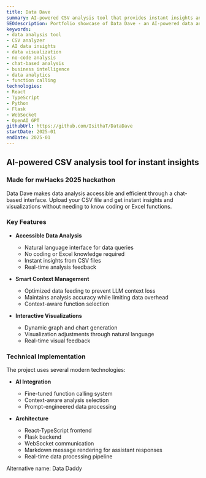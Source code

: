 ```yaml
---
title: Data Dave
summary: AI-powered CSV analysis tool that provides instant insights and visualizations.
SEOdescription: Portfolio showcase of Data Dave - an AI-powered data analysis tool that makes CSV data analysis accessible through natural language processing and interactive visualizations.
keywords:
- data analysis tool
- CSV analyzer
- AI data insights
- data visualization
- no-code analysis
- chat-based analysis
- business intelligence
- data analytics
- function calling
technologies: 
- React
- TypeScript
- Python
- Flask
- WebSocket
- OpenAI GPT
githubUrl: https://github.com/IsithaT/DataDave
startDate: 2025-01
endDate: 2025-01
---
```


## AI-powered CSV analysis tool for instant insights

### Made for nwHacks 2025 hackathon

Data Dave makes data analysis accessible and efficient through a chat-based interface. Upload your CSV file and get instant insights and visualizations without needing to know coding or Excel functions.

### Key Features

- **Accessible Data Analysis**
  - Natural language interface for data queries
  - No coding or Excel knowledge required
  - Instant insights from CSV files
  - Real-time analysis feedback

- **Smart Context Management**
  - Optimized data feeding to prevent LLM context loss
  - Maintains analysis accuracy while limiting data overhead
  - Context-aware function selection

- **Interactive Visualizations**
  - Dynamic graph and chart generation
  - Visualization adjustments through natural language
  - Real-time visual feedback

### Technical Implementation

The project uses several modern technologies:

- **AI Integration**
  - Fine-tuned function calling system
  - Context-aware analysis selection
  - Prompt-engineered data processing

- **Architecture**
  - React-TypeScript frontend
  - Flask backend
  - WebSocket communication
  - Markdown message rendering for assistant responses
  - Real-time data processing pipeline

Alternative name: Data Daddy
